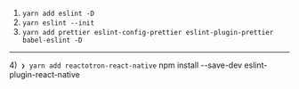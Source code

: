 1) `yarn add eslint -D`
2) `yarn eslint --init`
3) `yarn add prettier eslint-config-prettier eslint-plugin-prettier babel-eslint -D`
---
4)` ❯ yarn add reactotron-react-native`
npm install --save-dev eslint-plugin-react-native

